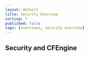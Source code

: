 ```yaml
---
layout: default
title: Security Overview
sorting: 7
published: false
tags: [overviews, security overview]
---
```



## Security and CFEngine
